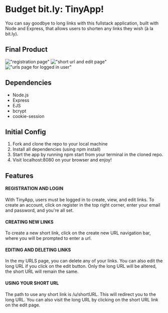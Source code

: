 # Budget bit.ly: TinyApp!

You can say goodbye to long links with this fullstack application, built with Node and Express, that allows users to shorten any links they wish (à la bit.ly).

## Final Product
!["registration page"](#)
!["short url and edit page"](#)
!["urls page for logged in user"](#)

## Dependencies
* Node.js
* Express
* EJS
* bcrypt
* cookie-session

## Initial Config
1. Fork and clone the repo to your local machine
2. Install all dependencies (using npm install)
3. Start the app by running npm start from your terminal in the cloned repo.
4. Visit localhost:8080 on your browser and enjoy!

## Features
#### REGISTRATION AND LOGIN
With TinyApp, users must be logged in to create, view, and edit links. To create an account, click on register in the top right corner, enter your email and password, and you're all set.

#### CREATING NEW LINKS
To create a new short link, click on the create new URL navigation bar, where you will be prompted to enter a url.

#### EDITING AND DELETING LINKS
In the my URLS page, you can delete any of your links. You can also edit the long URL if you click on the edit button. Only the long URL will be altered, the short URL will remain the same.

#### USING YOUR SHORT URL
The path to use any short link is /u/shortURL. This will redirect you to the long URL. You can also visit the long URL by clicking on the short URL link on the edit page.